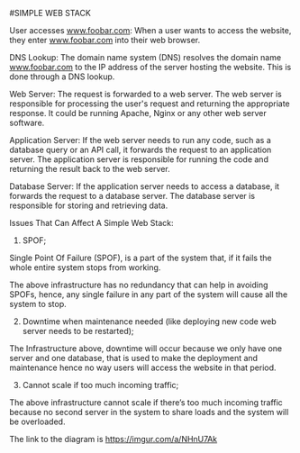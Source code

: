 #SIMPLE WEB STACK

User accesses www.foobar.com:
When a user wants to access the website, they enter www.foobar.com into their web browser.

DNS Lookup:
The domain name system (DNS) resolves the domain name www.foobar.com to the IP address of the server hosting the website. This is done through a DNS lookup.

Web Server:
The request is forwarded to a web server. The web server is responsible for processing the user's request and returning the appropriate response. It could be running Apache, Nginx or any other web server software.

Application Server:
If the web server needs to run any code, such as a database query or an API call, it forwards the request to an application server. The application server is responsible for running the code and returning the result back to the web server.

Database Server:
If the application server needs to access a database, it forwards the request to a database server. The database server is responsible for storing and retrieving data.

Issues That Can Affect A Simple Web Stack:

1. SPOF;

Single Point Of Failure (SPOF), is a part of the system that, if it fails the whole entire system stops from working.

The above infrastructure has no redundancy that can help in avoiding SPOFs, hence, any single failure in any part of the system will cause all the system to stop.

2. Downtime when maintenance needed (like deploying new code web server needs to be restarted);

The Infrastructure above, downtime will occur because we only have one server and one database, that is used to make the deployment and maintenance hence no way users will access the website in that period.

3. Cannot scale if too much incoming traffic;

The above infrastructure cannot scale if there’s too much incoming traffic because no second server in the system to share loads and the system will be overloaded.

The link to the diagram is https://imgur.com/a/NHnU7Ak